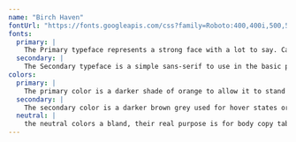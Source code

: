 ```yaml
---
name: "Birch Haven"
fontUrl: "https://fonts.googleapis.com/css?family=Roboto:400,400i,500,500i,700"
fonts:
  primary: |
    The Primary typeface represents a strong face with a lot to say. Can use the many different weights of this type face to portray different feelings
  secondary: |
    The Secondary typeface is a simple sans-serif to use in the basic paragraphs and list items as to not distract from the main headings.
colors:
  primary: |
    The primary color is a darker shade of orange to allow it to stand out from the rest.
  secondary: |
    The secondary color is a darker brown grey used for hover states or give more interest to a piece
  neutral: |
    the neutral colors a bland, their real purpose is for body copy tables ect.
---
```

